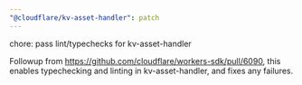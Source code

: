 ```yaml
---
"@cloudflare/kv-asset-handler": patch
---
```


chore: pass lint/typechecks for kv-asset-handler

Followup from https://github.com/cloudflare/workers-sdk/pull/6090, this enables typechecking and linting in kv-asset-handler, and fixes any failures.
